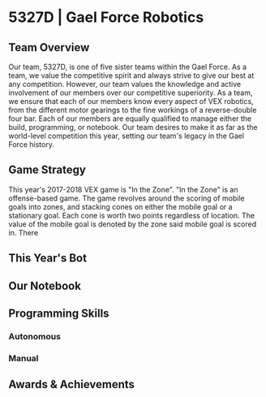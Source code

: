 # 5327D | Gael Force Robotics

## Team Overview

Our team, 5327D, is one of five sister teams within the Gael Force. As a team, we value the competitive spirit and always strive to give our best at any competition. However, our team values the knowledge and active involvement of our members over our competitive superiority. As a team, we ensure that each of our members know every aspect of VEX robotics, from the different motor gearings to the fine workings of a reverse-double four bar. Each of our members are equally qualified to manage either the build, programming, or notebook. Our team desires to make it as far as the world-level competition this year, setting our team's legacy in the Gael Force history.

## Game Strategy

This year's 2017-2018 VEX game is "In the Zone". "In the Zone" is an offense-based game. The game revolves around the scoring of mobile goals into zones, and stacking cones on either the mobile goal or a stationary goal. Each cone is worth two points regardless of location. The value of the mobile goal is denoted by the zone said mobile goal is scored in. There

## This Year's Bot



## Our Notebook



## Programming Skills


### Autonomous



### Manual



## Awards & Achievements

